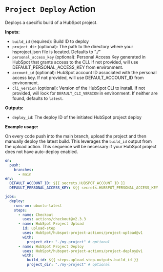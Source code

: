 # `Project Deploy` Action

Deploys a specific build of a HubSpot project.

**Inputs:**

- `build_id` (required): Build ID to deploy
- `project_dir` (optional): The path to the directory where your hsproject.json file is located. Defaults to "./"
- `personal_access_key` (optional): Personal Access Key generated in HubSpot that grants access to the CLI. If not provided, will use DEFAULT_PERSONAL_ACCESS_KEY from environment.
- `account_id` (optional): HubSpot account ID associated with the personal access key. If not provided, will use DEFAULT_ACCOUNT_ID from environment.
- `cli_version` (optional): Version of the HubSpot CLI to install. If not provided, will look for `DEFAULT_CLI_VERSION` in environment. If neither are found, defaults to `latest`.

**Outputs:**

- `deploy_id`: The deploy ID of the initiated HubSpot project deploy

**Example usage:**

On every code push into the main branch, upload the project and then manually deploy the latest build. This leverages the `build_id` output from the upload action. This sequence will be necessary if your HubSpot project does not have auto-deploy enabled.

```yaml
on:
  push:
    branches:
      - main
env:
  DEFAULT_ACCOUNT_ID: ${{ secrets.HUBSPOT_ACCOUNT_ID }}
  DEFAULT_PERSONAL_ACCESS_KEY: ${{ secrets.HUBSPOT_PERSONAL_ACCESS_KEY }}

jobs:
  deploy:
    runs-on: ubuntu-latest
    steps:
      - name: Checkout
        uses: actions/checkout@v2.3.3
      - name: HubSpot Project Upload
        id: upload-step
        uses: HubSpot/hubspot-project-actions/project-upload@v1
        with:
          project_dir: "./my-project" # optional
      - name: HubSpot Project Deploy
        uses: HubSpot/hubspot-project-actions/project-deploy@v1
        with:
          build_id: ${{ steps.upload-step.outputs.build_id }}
          project_dir: "./my-project" # optional
```
